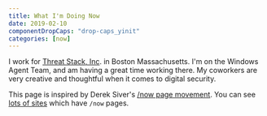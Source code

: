 ```yaml
---
title: What I'm Doing Now
date: 2019-02-10
componentDropCaps: "drop-caps_yinit"
categories: [now]
---
```


I work for [Threat Stack, Inc](https://www.threatstack.com/). in Boston Massachusetts. I'm on the Windows Agent Team, and am having a great time working there. My coworkers are very creative and thoughtful when it comes to digital security.
<!--more-->

This page is inspired by Derek Siver's [/now page movement](https://sivers.org/nowff). You can see [lots of sites](http://nownownow.com/) which have `/now` pages.
